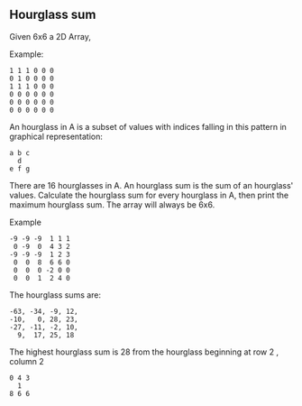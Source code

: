 ## Hourglass sum

Given 6x6 a 2D Array,

Example:
```
1 1 1 0 0 0
0 1 0 0 0 0
1 1 1 0 0 0
0 0 0 0 0 0
0 0 0 0 0 0
0 0 0 0 0 0
```

An hourglass in A is a subset of values with indices falling in this pattern in graphical representation:

```
a b c
  d
e f g
```

There are 16 hourglasses in A. An hourglass sum is the sum of an hourglass' values. Calculate the hourglass sum for every hourglass in A, then print the maximum hourglass sum. The array will always be 6x6.

Example
```
-9 -9 -9  1 1 1 
 0 -9  0  4 3 2
-9 -9 -9  1 2 3
 0  0  8  6 6 0
 0  0  0 -2 0 0
 0  0  1  2 4 0
```

The hourglass sums are:

```
-63, -34, -9, 12, 
-10,   0, 28, 23, 
-27, -11, -2, 10, 
  9,  17, 25, 18
```

The highest hourglass sum is 28 from the hourglass beginning at row 2 , column 2

```
0 4 3
  1
8 6 6
```
